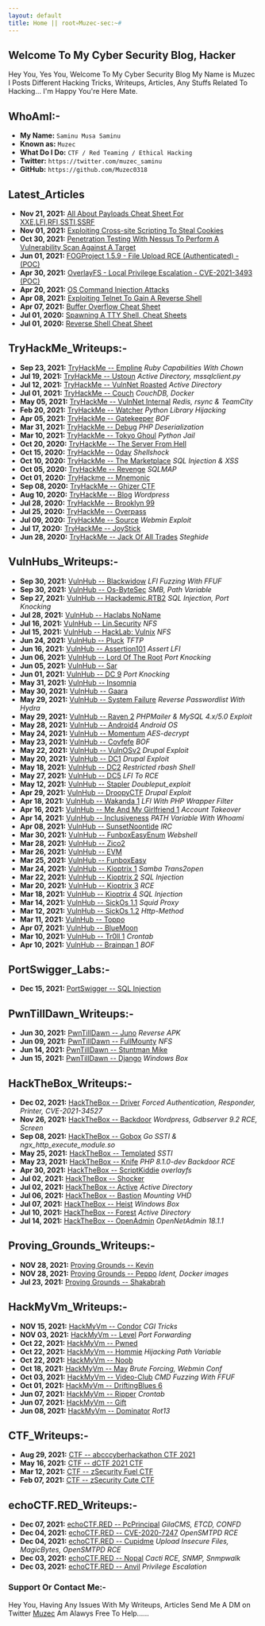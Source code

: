 ```yaml
---
layout: default
title: Home || root💀Muzec-sec:~#
---
```


## **Welcome To My Cyber Security Blog,  Hacker**

Hey You, Yes You, Welcome To My Cyber Security Blog My Name is Muzec I Posts Different Hacking Tricks, Writeups, Articles, Any Stuffs Related To Hacking... I'm Happy You're Here Mate.

## WhoAmI:-


- **My Name:**    `Saminu Musa Saminu`
- **Known as:**   `Muzec`
- **What Do I Do:**  `CTF / Red Teaming / Ethical Hacking`
- **Twitter:**    `https://twitter.com/muzec_saminu`
- **GitHub:**     `https://github.com/Muzec0318`

## **Latest_Articles**


- **Nov 21, 2021:** [All About Payloads Cheat Sheet For XXE,LFI,RFI,SSTI,SSRF](https://muzec0318.github.io/posts/cheatsheets.html)
- **Nov 01, 2021:** [Exploiting Cross-site Scripting To Steal Cookies](https://muzec0318.github.io/posts/xsslab.html)
- **Oct 30, 2021:** [Penetration Testing With Nessus To Perform A Vulnerability Scan Against A Target](https://muzec0318.github.io/posts/nessus.html)
- **Jun 01, 2021:** [FOGProject 1.5.9 - File Upload RCE (Authenticated) - (POC)](https://muzec0318.github.io/posts/fog.html)
- **Apr 30, 2021:** [OverlayFS - Local Privilege Escalation - CVE-2021-3493 (POC)](https://muzec0318.github.io/posts/overlayfs.html)
- **Apr 20, 2021:** [OS Command Injection Attacks](https://muzec0318.github.io/posts/oscommand.html)
- **Apr 08, 2021:** [Exploiting Telnet To Gain A Reverse Shell](https://muzec0318.github.io/posts/Telnet.html)
- **Apr 07, 2021:** [Buffer Overflow Cheat Sheet](https://muzec0318.github.io/posts/BufferOverflow.html)
- **Jul 01, 2020:** [Spawning A TTY Shell, Cheat Sheets](https://muzec0318.github.io/posts/Ttyshells.html)
- **Jul 01, 2020:** [Reverse Shell Cheat Sheet](https://muzec0318.github.io/posts/ReverseShell.html)

## **TryHackMe_Writeups:-**


- **Sep 23, 2021:** [TryHackMe -- Empline](https://muzec0318.github.io/posts/empline.html) *Ruby Capabilities With Chown*
- **Jul 19, 2021:** [TryHackMe -- Ustoun](https://muzec0318.github.io/posts/ustoun.html) *Active Directory, mssqlclient.py*
- **Jul 12, 2021:** [TryHackMe -- VulnNet Roasted](https://muzec0318.github.io/posts/roasted.html) *Active Directory*
- **Jul 01, 2021:** [TryHackMe -- Couch](https://muzec0318.github.io/posts/couch.html) *CouchDB, Docker*
- **May 05, 2021:** [TryHackMe -- VulnNet Internal](https://muzec0318.github.io/posts/vulnet.html) *Redis, rsync & TeamCity*
- **Feb 20, 2021:** [TryHackMe -- Watcher](https://muzec0318.github.io/posts/Watcher.html) *Python Library Hijacking*
- **Apr 05, 2021:** [TryHackMe -- Gatekeeper](https://muzec0318.github.io/posts/Gatekeeper.html) *BOF*
- **Mar 31, 2021:** [TryHackMe -- Debug](https://muzec0318.github.io/posts/Debug.html)  *PHP Deserialization*
- **Mar 10, 2021:** [TryHackMe -- Tokyo Ghoul](https://muzec0318.github.io/posts/tokyoghoul666.html)  *Python Jail*
- **Oct 20, 2020:** [TryHackMe -- The Server From Hell](https://muzec0318.github.io/posts/TheServerFromHell.html)
- **Oct 15, 2020:** [TryHackMe -- 0day](https://muzec0318.github.io/posts/0day.html)  *Shellshock*
- **Oct 10, 2020:** [TryHackMe -- The Marketplace](https://muzec0318.github.io/posts/Marketplace.html)  *SQL Injection & XSS*
- **Oct 05, 2020:** [TryHackMe -- Revenge](https://muzec0318.github.io/posts/Revenge.html)  *SQLMAP*
- **Oct 01, 2020:** [TryHackme -- Mnemonic](https://muzec0318.github.io/posts/Mnemonic.html)
- **Sep 08, 2020:** [TryHackMe -- Ghizer CTF](https://muzec0318.github.io/posts/Ghizer.html)
- **Aug 10, 2020:** [TryHackMe -- Blog](https://muzec0318.github.io/posts/Blog.html)  *Wordpress*
- **Jul 28, 2020:** [TryHackMe -- Brooklyn 99](https://muzec0318.github.io/posts/Brooklyn99.html)
- **Jul 25, 2020:** [TryHackMe -- Overpass](https://muzec0318.github.io/posts/Overpass.html)
- **Jul 09, 2020:** [TryHackMe -- Source](https://muzec0318.github.io/posts/Source.html)  *Webmin Exploit*
- **Jul 17, 2020:** [TryHackMe -- JoyStick](https://muzec0318.github.io/posts/JoyStick.html)
- **Jun 28, 2020:** [TryHackMe -- Jack Of All Trades](https://muzec0318.github.io/posts/Jack.html)  *Steghide*

## **VulnHubs_Writeups:-**


- **Sep 30, 2021:** [VulnHub -- Blackwidow](https://muzec0318.github.io/posts/Blackwidow.html) *LFI Fuzzing With FFUF*
- **Sep 30, 2021:** [VulnHub -- Os-ByteSec](https://muzec0318.github.io/posts/os-bytesec.html) *SMB, Path Variable*
- **Sep 27, 2021:** [VulnHub -- Hackademic.RTB2](https://muzec0318.github.io/posts/hackademic2.html) *SQL Injection, Port Knocking*
- **Jul 28, 2021:** [VulnHub -- Haclabs NoName](https://muzec0318.github.io/posts/noname.html)
- **Jul 16, 2021:** [VulnHub -- Lin.Security](https://muzec0318.github.io/posts/lin.security.html) *NFS*
- **Jul 15, 2021:** [VulnHub -- HackLab: Vulnix](https://muzec0318.github.io/posts/vulnix.html) *NFS*
- **Jun 24, 2021:** [VulnHub -- Pluck](https://muzec0318.github.io/posts/pluck.html) *TFTP*
- **Jun 16, 2021:** [VulnHub -- Assertion101](https://muzec0318.github.io/posts/assertion101.html) *Assert LFI*
- **Jun 06, 2021:** [VulnHub -- Lord Of The Root](https://muzec0318.github.io/posts/lordoftheroot.html) *Port Knocking*
- **Jun 05, 2021:** [VulnHub -- Sar](https://muzec0318.github.io/posts/sar.html)
- **Jun 01, 2021:** [VulnHub -- DC 9](https://muzec0318.github.io/posts/dc9.html) *Port Knocking*
- **May 31, 2021:** [VulnHub -- Insomnia](https://muzec0318.github.io/posts/insomnia.html)
- **May 30, 2021:** [VulnHub -- Gaara](https://muzec0318.github.io/posts/gaara.html)
- **May 29, 2021:** [VulnHub -- System Failure](https://muzec0318.github.io/posts/system.html) *Reverse Passwordlist With Hydra*
- **May 29, 2021:** [VulnHub -- Raven 2](https://muzec0318.github.io/posts/raven2.html) *PHPMailer & MySQL 4.x/5.0 Exploit*
- **May 28, 2021:** [VulnHub -- Android4](https://muzec0318.github.io/posts/android4.html) *Android OS*
- **May 24, 2021:** [VulnHub -- Momentum](https://muzec0318.github.io/posts/momentum.html) *AES-decrypt*
- **May 23, 2021:** [VulnHub -- Covfefe](https://muzec0318.github.io/posts/covfefe.html) *BOF*
- **May 22, 2021:** [VulnHub -- VulnOSv2](https://muzec0318.github.io/posts/vulnos2.html) *Drupal Exploit*
- **May 20, 2021:** [VulnHub -- DC1](https://muzec0318.github.io/posts/dc1.html) *Drupal Exploit*
- **May 18, 2021:** [VulnHub -- DC2](https://muzec0318.github.io/posts/dc2.html) *Restricted rbash Shell*
- **May 27, 2021:** [VulnHub -- DC5](https://muzec0318.github.io/posts/dc5.html) *LFI To RCE*
- **May 12, 2021:** [VulnHub -- Stapler](https://muzec0318.github.io/posts/stapler.html) *Doubleput_exploit*
- **Apr 29, 2021:** [VulnHub -- DroopyCTF](https://muzec0318.github.io/posts/Droopy.html) *Drupal Exploit*
- **Apr 18, 2021:** [VulnHub -- Wakanda 1](https://muzec0318.github.io/posts/wakanda.html) *LFI With PHP Wrapper Filter*
- **Apr 16, 2021:** [VulnHub -- Me And My Girlfriend 1](https://muzec0318.github.io/posts/meandmygirlfriend.html) *Account Takeover*
- **Apr 14, 2021:** [VulnHub -- Inclusiveness](https://muzec0318.github.io/posts/Inclusiveness.html)  *PATH Variable With Whoami*
- **Apr 08, 2021:** [VulnHub -- SunsetNoontide](https://muzec0318.github.io/posts/Sunsetnoontide.html)  *IRC*
- **Mar 30, 2021:** [VulnHub -- FunboxEasyEnum](https://muzec0318.github.io/posts/Funboxeasyenum.html)  *Webshell*
- **Mar 28, 2021:** [VulnHub -- Zico2](https://muzec0318.github.io/posts/zico2.html)
- **Mar 26, 2021:** [VulnHub -- EVM](https://muzec0318.github.io/posts/evm.html)
- **Mar 25, 2021:** [VulnHub -- FunboxEasy](https://muzec0318.github.io/posts/Funbox3.html)
- **Mar 24, 2021:** [VulnHub -- Kioptrix 1](https://muzec0318.github.io/posts/kioptrix1.html)     *Samba Trans2open*
- **Mar 22, 2021:** [VulnHub -- Kioptrix 2](https://muzec0318.github.io/posts/Kioptrix2.html)     *SQL Injection*
- **Mar 20, 2021:** [VulnHub -- Kioptrix 3](https://muzec0318.github.io/posts/Kioptrix3.html)     *RCE*
- **Mar 18, 2021:** [VulnHub -- Kioptrix 4](https://muzec0318.github.io/posts/Kioptrix4.html)     *SQL Injection*
- **Mar 14, 2021:** [VulnHub -- SickOs 1.1](https://muzec0318.github.io/posts/Sickos.html)    *Squid Proxy*
- **Mar 12, 2021:** [VulnHub -- SickOs 1.2](https://muzec0318.github.io/posts/Sickos2.html)    *Http-Method*
- **Mar 11, 2021:** [VulnHub -- Toppo](https://muzec0318.github.io/posts/Toppo.html)
- **Apr 07, 2021:** [VulnHub -- BlueMoon](https://muzec0318.github.io/posts/Bluemoon.html)
- **Mar 10, 2021:** [VulnHub -- Tr0ll 1](https://muzec0318.github.io/posts/Tr0ll.html)      *Crontab*
- **Apr 10, 2021:** [VulnHub -- Brainpan 1](https://muzec0318.github.io/posts/Brainpan1.html)      *BOF*

## **PortSwigger_Labs:-**


- **Dec 15, 2021:** [PortSwigger -- SQL Injection](https://muzec0318.github.io/posts/sqli1.html)

## **PwnTillDawn_Writeups:-**


- **Jun 30, 2021:** [PwnTillDawn -- Juno](https://muzec0318.github.io/posts/juno.html) *Reverse APK*
- **Jun 09, 2021:** [PwnTillDawn -- FullMounty](https://muzec0318.github.io/posts/fullMounty.html) *NFS*
- **Jun 14, 2021:** [PwnTillDawn -- Stuntman Mike](https://muzec0318.github.io/posts/Stuntman.html)
- **Jun 15, 2021:** [PwnTillDawn -- Django](https://muzec0318.github.io/posts/django.html) *Windows Box*

## **HackTheBox_Writeups:-**


- **Dec 02, 2021:** [HackTheBox -- Driver](https://muzec0318.github.io/posts/driver.html) *Forced Authentication, Responder, Printer, CVE-2021-34527*
- **Nov 26, 2021:** [HackTheBox -- Backdoor](https://muzec0318.github.io/posts/backdoor.html) *Wordpress, Gdbserver 9.2 RCE, Screen*
- **Sep 08, 2021:** [HackTheBox -- Gobox](https://muzec0318.github.io/posts/gobox.html) *Go SSTI & ngx_http_execute_module.so*
- **May 25, 2021:** [HackTheBox -- Templated](https://muzec0318.github.io/posts/templated.html) *SSTI*
- **May 23, 2021:** [HackTheBox -- Knife](https://muzec0318.github.io/posts/knife.html) *PHP 8.1.0-dev Backdoor RCE*
- **Apr 30, 2021:** [HackTheBox -- ScriptKiddie](https://muzec0318.github.io/posts/scriptkiddie.html) *overlayfs*
- **Jul 02, 2021:** [HackTheBox -- Shocker](https://muzec0318.github.io/posts/shocker.html)
- **Jul 02, 2021:** [HackTheBox -- Active](https://muzec0318.github.io/posts/active.html) *Active Directory*
- **Jul 06, 2021:** [HackTheBox -- Bastion](https://muzec0318.github.io/posts/bastion.html) *Mounting VHD*
- **Jul 07, 2021:** [HackTheBox -- Heist](https://muzec0318.github.io/posts/heist.html) *Windows Box*
- **Jul 10, 2021:** [HackTheBox -- Forest](https://muzec0318.github.io/posts/forest.html) *Active Directory*
- **Jul 14, 2021:** [HackTheBox -- OpenAdmin](https://muzec0318.github.io/posts/openadmin.html) *OpenNetAdmin 18.1.1*

## **Proving_Grounds_Writeups:-**


- **NOV 28, 2021:** [Proving Grounds -- Kevin](https://muzec0318.github.io/posts/kevin.html)
- **NOV 28, 2021:** [Proving Grounds -- Peppo](https://muzec0318.github.io/posts/peppo.html) *Ident, Docker images*
- **Jul 23, 2021:** [Proving Grounds -- Shakabrah](https://muzec0318.github.io/posts/shakabrah.html)

## **HackMyVm_Writeups:-**


- **NOV 15, 2021:** [HackMyVm -- Condor](https://muzec0318.github.io/posts/condor.html) *CGI Tricks*
- **NOV 03, 2021:** [HackMyVm -- Level](https://muzec0318.github.io/posts/level.html) *Port Forwarding*
- **Oct 22, 2021:** [HackMyVm -- Pwned](https://muzec0318.github.io/posts/pwned.html)
- **Oct 22, 2021:** [HackMyVm -- Hommie](https://muzec0318.github.io/posts/hommie.html) *Hijacking Path Variable*
- **Oct 22, 2021:** [HackMyVm -- Noob](https://muzec0318.github.io/posts/noob.html)
- **Oct 18, 2021:** [HackMyVm -- May](https://muzec0318.github.io/posts/may.html) *Brute Forcing, Webmin Conf*
- **Oct 03, 2021:** [HackMyVm -- Video-Club](https://muzec0318.github.io/posts/videoclub.html) *CMD Fuzzing With FFUF*
- **Oct 01, 2021:** [HackMyVm -- DriftingBlues 6](https://muzec0318.github.io/posts/Driftingblues6.html)
- **Jun 07, 2021:** [HackMyVm -- Ripper](https://muzec0318.github.io/posts/ripper1.html) *Crontab*
- **Jun 07, 2021:** [HackMyVm -- Gift](https://muzec0318.github.io/posts/gift.html)
- **Jun 08, 2021:** [HackMyVm -- Dominator](https://muzec0318.github.io/posts/dominator.html) *Rot13*

## **CTF_Writeups:-**


- **Aug 29, 2021:** [CTF -- abcccyberhackathon CTF 2021](https://muzec0318.github.io/posts/abcctf.html)
- **May 16, 2021:** [CTF -- dCTF 2021 CTF](https://muzec0318.github.io/posts/dctf21.html)
- **Mar 12, 2021:** [CTF -- zSecurity Fuel CTF](https://muzec0318.github.io/posts/Zfuel.html)
- **Feb 07, 2021:** [CTF -- zSecurity Cute CTF](https://muzec0318.github.io/posts/Zcute.html)

## **echoCTF.RED_Writeups:-**


- **Dec 07, 2021:** [echoCTF.RED -- PcPrincipal](https://muzec0318.github.io/posts/pcprincipal.html) *GilaCMS, ETCD, CONFD*
- **Dec 04, 2021:** [echoCTF.RED -- CVE-2020-7247](https://muzec0318.github.io/posts/cve-2020-7247.html) *OpenSMTPD RCE*
- **Dec 04, 2021:** [echoCTF.RED -- Cupidme](https://muzec0318.github.io/posts/cupidme.html) *Upload Insecure Files, MagicBytes, OpenSMTPD RCE*
- **Dec 03, 2021:** [echoCTF.RED -- Nopal](https://muzec0318.github.io/posts/nopal.html) *Cacti RCE, SNMP, Snmpwalk*
- **Dec 03, 2021:** [echoCTF.RED -- Anvil](https://muzec0318.github.io/posts/anvil.html) *Privilege Escalation*

### **Support Or Contact Me:-**
Hey You, Having Any Issues With My Writeups, Articles Send Me A DM on Twitter [Muzec](https://twitter.com/muzec_saminu)  Am Alawys Free To Help......


